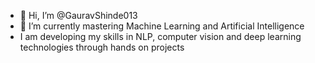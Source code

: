 - 👋 Hi, I’m @GauravShinde013
- 🌱 I’m currently mastering Machine Learning and Artificial Intelligence
- I am developing my skills in NLP, computer vision and deep learning technologies through hands on projects

<!---
GauravShinde013/GauravShinde013 is a ✨ special ✨ repository because its `README.md` (this file) appears on your GitHub profile.
You can click the Preview link to take a look at your changes.
--->

